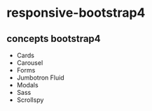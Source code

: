 # responsive-bootstrap4

## concepts bootstrap4

* Cards 
* Carousel
* Forms
* Jumbotron Fluid
* Modals
* Sass
* Scrollspy
